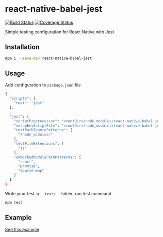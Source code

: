 # react-native-babel-jest
[![Build Status](https://travis-ci.org/apentle/react-native-babel-jest.svg?branch=master)](https://travis-ci.org/apentle/react-native-babel-jest) [![Coverage Status](https://coveralls.io/repos/github/apentle/react-native-babel-jest/badge.svg?branch=master)](https://coveralls.io/github/apentle/react-native-babel-jest?branch=master)

Simple testing configuration for React Native with Jest

## Installation
```bash
npm i --save-dev react-native-babel-jest
```

## Usage
Add configuration to `package.json` file
```bash
{
  "scripts": {
    "test": "jest"
  },
  ...
  "jest": {
    "scriptPreprocessor": "<rootDir>/node_modules/react-native-babel-jest",
    "setupEnvScriptFile": "<rootDir>/node_modules/react-native-babel-jest/env.js",
    "testPathIgnorePatterns": [
      "/node_modules/"
    ],
    "testFileExtensions": [
      "js"
    ],
    "unmockedModulePathPatterns": [
      "react",
      "promise",
      "source-map"
    ]
  }
}
```
Write your test in `__tests__` folder, run test command
```bash
npm test
```

## Example
[See this example](https://github.com/apentle/react-native-babel-jest/blob/master/Example/README.md)
